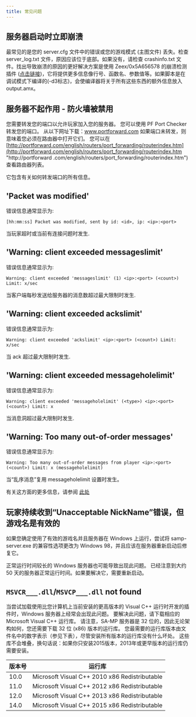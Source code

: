 ```yaml
---
title: 常见问题
---
```


## 服务器启动时立即崩溃

最常见的是您的 server.cfg 文件中的错误或您的游戏模式 (主图文件) 丢失。检查 server_log.txt 文件，原因应该位于底部。如果没有，请检查 crashinfo.txt 文件。找出导致崩溃的原因的更好解决方案是使用 Zeex/0x5A656578 的崩溃检测插件 ([点击链接](https://github.com/Zeex/samp-plugin-crashdetect))，它将提供更多信息像行号、函数名、参数值等。如果脚本是在调试模式下编译的(-d3标志)，会使编译器将关于所有这些东西的额外信息放入output.amx。

## 服务器不起作用 - 防火墙被禁用

您需要转发您的端口以允许玩家加入您的服务器。 您可以使用 PF Port Checker 转发您的端口。 从以下网址下载：www.portforward.com 如果端口未转发，则意味着您必须在路由器中打开它们。 您可以在 [http://portforward.com/english/routers/port_forwarding/routerindex.htm](http://portforward.com/english/routers/port_forwarding/routerindex.htm "http://portforward .com/english/routers/port_forwarding/routerindex.htm") 查看路由器列表。

它包含有关如何转发端口的所有信息。

## 'Packet was modified'

错误信息通常显示为:

```
[hh:mm:ss] Packet was modified, sent by id: <id>, ip: <ip>:<port>
```

当玩家超时或当前有连接问题时发生.

## 'Warning: client exceeded messageslimit'

错误信息通常显示为:

```
Warning: client exceeded 'messageslimit' (1) <ip>:<port> (<count>) Limit: x/sec
```

当客户端每秒发送给服务器的消息数超过最大限制时发生.

## 'Warning: client exceeded ackslimit'

错误信息通常显示为:

```
Warning: client exceeded 'ackslimit' <ip>:<port> (<count>) Limit: x/sec
```

当 ack 超过最大限制时发生.

## 'Warning: client exceeded messageholelimit'

错误信息通常显示为:

```
Warning: client exceeded 'messageholelimit' (<type>) <ip>:<port> (<count>) Limit: x
```

当消息洞超过最大限制时发生.

## 'Warning: Too many out-of-order messages'

错误信息通常显示为:

```
Warning: Too many out-of-order messages from player <ip>:<port> (<count>) Limit: x (messageholelimit)
```

当“乱序消息”复用 messageholelimit 设置时发生。

有关这方面的更多信息，请参阅 [此处](https://open.mp/docs/server/ControllingServer#RCON_Commands)

## 玩家持续收到“Unacceptable NickName”错误，但游戏名是有效的

如果您确定使用了有效的游戏名并且服务器在 Windows 上运行，尝试将 samp-server.exe 的兼容性选项更改为 Windows 98，并且应该在服务器重新启动后修复它。

正常运行时间较长的 Windows 服务器也可能导致出现此问题。 已经注意到大约 50 天的服务器正常运行时间。如果要解决它，需要重新启动。

## `MSVCR___.dll`/`MSVCP___.dll` not found

当尝试加载使用比您计算机上当前安装的更高版本的 Visual C++ 运行时开发的插件时，Windows 服务器上经常会出现此问题。 要解决此问题，请下载相应的 Microsoft Visual C++ 运行库。 请注意，SA-MP 服务器是 32 位的，因此无论架构如何，您还需要下载 32 位 (x86) 版本的运行库。 您最需要的运行库版本由文件名中的数字表示（参见下表），尽管安装所有版本的运行库没有什么坏处。 这些库不会堆叠，换句话说：如果你只安装2015版本，2013年或更早版本的运行库仍需要安装。

| 版本号 | 运行库                                        |
| ------ | --------------------------------------------- |
| 10.0   | Microsoft Visual C++ 2010 x86 Redistributable |
| 11.0   | Microsoft Visual C++ 2012 x86 Redistributable |
| 12.0   | Microsoft Visual C++ 2013 x86 Redistributable |
| 14.0   | Microsoft Visual C++ 2015 x86 Redistributable |
